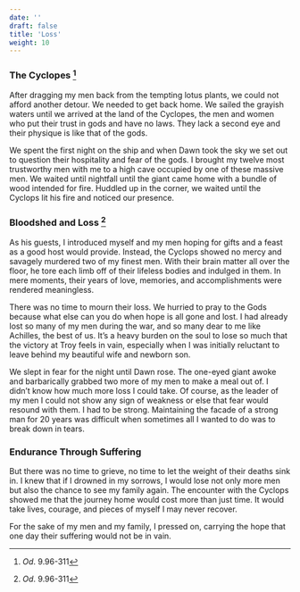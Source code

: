 ```yaml
---
date: ''
draft: false
title: 'Loss'
weight: 10
---
```


### The Cyclopes [^1]

After dragging my men back from the tempting lotus plants, we could not afford another detour. We needed to get back home. We sailed the grayish waters until we arrived at the land of the Cyclopes, the men and women who put their trust in gods and have no laws. They lack a second eye and their physique is like that of the gods.

We spent the first night on the ship and when Dawn took the sky we set out to question their hospitality and fear of the gods. I brought my twelve most trustworthy men with me to a high cave occupied by one of these massive men. We waited until nightfall until the giant came home with a bundle of wood intended for fire. Huddled up in the corner, we waited until the Cyclops lit his fire and noticed our presence. 

### Bloodshed and Loss [^1]

As his guests, I introduced myself and my men hoping for gifts and a feast as a good host would provide. Instead, the Cyclops showed no mercy and savagely murdered two of my finest men. With their brain matter all over the floor, he tore each limb off of their lifeless bodies and indulged in them. In mere moments, their years of love, memories, and accomplishments were rendered meaningless.

There was no time to mourn their loss. We hurried to pray to the Gods because what else can you do when hope is all gone and lost. I had already lost so many of my men during the war, and so many dear to me like Achilles, the best of us. It’s a heavy burden on the soul to lose so much that the victory at Troy feels in vain, especially when I was initially reluctant to leave behind my beautiful wife and newborn son. 

We slept in fear for the night until Dawn rose. The one-eyed giant awoke and barbarically grabbed two more of my men to make a meal out of. I didn’t know how much more loss I could take. Of course, as the leader of my men I could not show any sign of weakness or else that fear would resound with them. I had to be strong. Maintaining the facade of a strong man for 20 years was difficult when sometimes all I wanted to do was to break down in tears.

### Endurance Through Suffering

But there was no time to grieve, no time to let the weight of their deaths sink in. I knew that if I drowned in my sorrows, I would lose not only more men but also the chance to see my family again. The encounter with the Cyclops showed me that the journey home would cost more than just time. It would take lives, courage, and pieces of myself I may never recover. 

For the sake of my men and my family, I pressed on, carrying the hope that one day their suffering would not be in vain.

[^1]: *Od*. 9.96-311